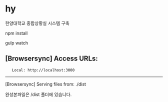 # hy
한양대학교 종합상황실 시스템 구축

npm install

gulp watch

[Browsersync] Access URLs:
 --------------------------------------
       Local: http://localhost:3000
 --------------------------------------
[Browsersync] Serving files from: ./dist



완성본파일은 /dist 폴더에 있습니다.